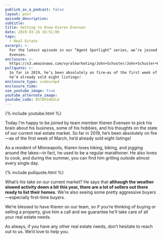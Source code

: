 ```yaml
---
publish_as_a_podcast: false
layout: post
episode_description:
subtitle:
title: Getting to Know Kieren Evensen
date: 2019-03-26 16:51:00
tags:
  - Real Estate
excerpt: >-
  For the latest episode in our “Agent Spotlight” series, we’re joined by Kieran
  Evensen.
enclosure: >-
  https://s3.amazonaws.com/vyralmarketing/John+Schuster/John+Schuster+Group-+Getting+to+Know+Kieren+Evensen.mp4
pullquote: >-
  So far in 2019, he’s been absolutely on fire—as of the first week of March,
  he’d already sold eight listings!
enclosure_type: video/mp4
enclosure_time:
use_youtube_image: true
youtube_alternate_image:
youtube_code: 95lBVS4mILU
---
```


{% include youtube.html %}

Today I'm happy to be joined by team member Kieren Evensen to pick his brain about his business, some of his hobbies, and his thoughts on the state of our current real estate market. So far in 2019, he’s been absolutely on fire—as of the first week of March, he’d already sold eight listings!

As a resident of Minneapolis, Kieren loves hiking, biking, and jogging around the lakes—in fact, he used to be a regular marathoner. He also loves to cook, and during the summer, you can find him grilling outside almost every single day.&nbsp;

{% include pullquote.html %}

What’s his take on our current market? He says that **although the weather slowed activity down a bit this year, there are a lot of sellers out there ready to list their homes**. We’re also seeing some pretty aggressive buyers—especially first-time buyers.&nbsp;

We’re blessed to have Kieren on our team, so if you’re thinking of buying or selling a property, give him a call and we guarantee he’ll take care of all your real estate needs.&nbsp;

As always, if you have any other real estate needs, don’t hesitate to reach out to us. We’d love to help you.